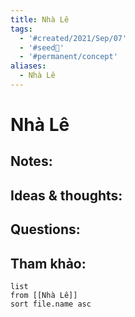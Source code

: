 ```yaml
---
title: Nhà Lê
tags:
  - '#created/2021/Sep/07'
  - '#seed🥜'
  - '#permanent/concept'
aliases:
  - Nhà Lê
---
```

# Nhà Lê

## Notes:


## Ideas & thoughts:

## Questions:


## Tham khảo:
```dataview
list
from [[Nhà Lê]]
sort file.name asc
```